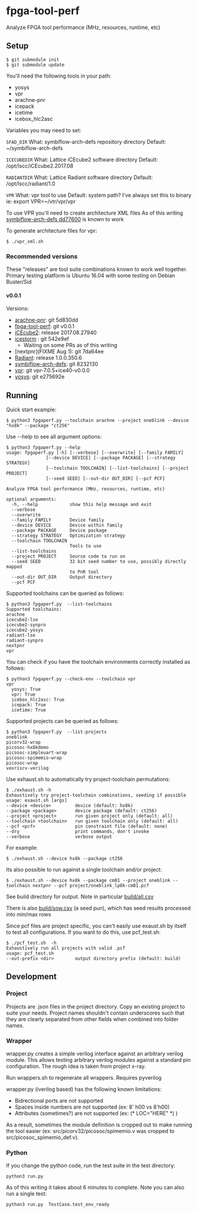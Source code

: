 # fpga-tool-perf

Analyze FPGA tool performance (MHz, resources, runtime, etc)

## Setup

```
$ git submodule init
$ git submodule update
```
You'll need the following tools in your path:
* yosys
* vpr
* arachne-pnr
* icepack
* icetime
* icebox_hlc2asc

Variables you may need to set:

`SFAD_DIR`
    What: symbiflow-arch-defs repository directory
    Default: ~/symbiflow-arch-defs

`ICECUBEDIR`
    What: Lattice iCEcube2 software directory
    Default: /opt/lscc/iCEcube2.2017.08

`RADIANTDIR`
    What: Lattice Radiant software directory
    Default: /opt/lscc/radiant/1.0

`VPR`
    What: vpr tool to use
    Default: system path? I've always set this to binary
    ie: export VPR=~/vtr/vpr/vpr


To use VPR you'll need to create architecture XML files
As of this writing [symbiflow-arch-defs dd77600](https://github.com/SymbiFlow/symbiflow-arch-defs/tree/dd77600)
is known to work

To generate architecture files for vpr:
```
$ ./vpr_xml.sh
```

### Recommended versions

These "releases" are tool suite combinations known to work well together. Primary testing platform is
Ubuntu 16.04 with some testing on Debian Buster/Sid

#### v0.0.1

Versions:
  * [arachne-pnr](https//github.com/cseed/arachne-pnr.git): git 5d830dd
  * [fpga-tool-perf](git@github.com:SymbiFlow/fpga-tool-perf.git): git v0.0.1
  * [iCEcube2](http://www.latticesemi.com/iCEcube2): release 2017.08.27940
  * [icestorm](https://github.com/elmsfu/icestorm.git) : git 542e9ef
    * Waiting on some PRs as of this writing
  * [nextpnr](FIXME Aug 1): git 7da64ee
  * [Radiant](http://www.latticesemi.com/latticeradiant): release 1.0.0.350.6
  * [symbiflow-arch-defs](https://github.com/SymbiFlow/symbiflow-arch-defs.git): git 8232130
  * [vpr](git@github.com:SymbiFlow/vtr-verilog-to-routing.git): git vpr-7.0.5+ice40-v0.0.0
  * [yosys](https://github.com/YosysHQ/yosys.git): git e275692e

## Running

Quick start example:
```
$ python3 fpgaperf.py --toolchain arachne --project oneblink --device "hx8k" --package "ct256"
```

Use --help to see all argument options:
```
$ python3 fpgaperf.py --help
usage: fpgaperf.py [-h] [--verbose] [--overwrite] [--family FAMILY]
               [--device DEVICE] [--package PACKAGE] [--strategy STRATEGY]
               [--toolchain TOOLCHAIN] [--list-toolchains] [--project PROJECT]
               [--seed SEED] [--out-dir OUT_DIR] [--pcf PCF]

Analyze FPGA tool performance (MHz, resources, runtime, etc)

optional arguments:
  -h, --help            show this help message and exit
  --verbose
  --overwrite
  --family FAMILY       Device family
  --device DEVICE       Device within family
  --package PACKAGE     Device package
  --strategy STRATEGY   Optimization strategy
  --toolchain TOOLCHAIN
                        Tools to use
  --list-toolchains
  --project PROJECT     Source code to run on
  --seed SEED           32 bit seed number to use, possibly directly mapped
                        to PnR tool
  --out-dir OUT_DIR     Output directory
  --pcf PCF
```

Supported toolchains can be queried as follows:
```
$ python3 fpgaperf.py  --list-toolchains
Supported toolchains:
arachne
icecube2-lse
icecube2-synpro
icecube2-yosys
radiant-lse
radiant-synpro
nextpnr
vpr
```

You can check if you have the toolchain environments correctly installed as
follows:
```
$ python3 fpgaperf.py --check-env --toolchain vpr
vpr
  yosys: True
  vpr: True
  icebox_hlc2asc: True
  icepack: True
  icetime: True
```

Supported projects can be queried as follows:
```
$ python3 fpgaperf.py  --list-projects
oneblink
picorv32-wrap
picosoc-hx8kdemo
picosoc-simpleuart-wrap
picosoc-spimemio-wrap
picosoc-wrap
vexriscv-verilog
```

Use exhaust.sh to automatically try project-toolchain permutations:
```
$ ./exhaust.sh -h
Exhaustively try project-toolchain combinations, seeding if possible
usage: exaust.sh [args]
--device <device>         device (default: hx8k)
--package <package>       device package (default: ct256)
--project <project>       run given project only (default: all)
--toolchain <toolchain>   run given toolchain only (default: all)
--pcf <pcf>               pin constraint file (default: none)
--dry                     print commands, don't invoke
--verbose                 verbose output
```

For example:
```
$ ./exhaust.sh --device hx8k --package ct256
```

Its also possible to run against a single toolchain and/or project:
```
$ ./exhaust.sh --device hx8k --package cm81 --project oneblink --toolchain nextpnr --pcf project/oneblink_lp8k-cm81.pcf
```

See build directory for output. Note in particular [build/all.csv](build/all.csv)

There is also [build/sow.csv](build/sow.csv) (a seed pun), which has seed
results processed into min/max rows

Since pcf files are project specific, you can't easily use exaust.sh by itself
to test all configurations. If you want to do this, use pcf_test.sh:

```
$ ./pcf_test.sh  -h
Exhaustively run all projects with valid .pcf
usage: pcf_test.sh
--out-prefix <dir>        output directory prefix (default: build)
```

## Development

### Project

Projects are .json files in the project directory. Copy an existing project to
suite your needs. Project names shouldn't contain underscores such that they
are clearly separated from other fields when combined into folder names.

### Wrapper

wrapper.py creates a simple verilog interface against an arbitrary verilog
module. This allows testing arbitrary verilog modules against a standard pin
configuration. The rough idea is taken from project x-ray.

Run wrappers.sh to regenerate all wrappers. Requires pyverilog

wrapper.py (iverilog based) has the following known limitations:
 * Bidrectional ports are not supported
 * Spaces inside numbers are not supported (ex: 8' h00 vs 8'h00)
 * Attributes (sometimes?) are not supported (ex: (* LOC="HERE" *) )

As a result, sometimes the module definition is cropped out to make running the
tool easier (ex: src/picorv32/picosoc/spimemio.v was cropped to
src/picosoc_spimemio_def.v).

### Python

If you change the python code, run the test suite in the test directory:

```
python3 run.py
```

As of this writing it takes about 6 minutes to complete. Note you can also run
a single test:
```
python3 run.py  TestCase.test_env_ready
```

